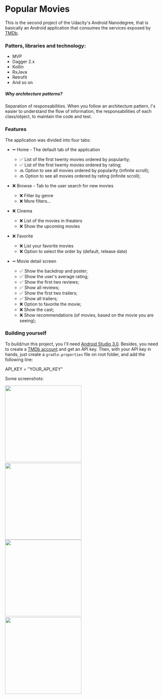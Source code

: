 # Popular Movies

This is the second project of the Udacity's Android Nanodegree, that is basically an Android application that consumes the services exposed by [TMDb](https://www.themoviedb.org).

### Patters, libraries and technology:
  * MVP
  * Dagger 2.x
  * Kotlin
  * RxJava
  * Retrofit
  * And so on

##### Why architecture patterns?
Separation of responsabilities. When you follow an architecture pattern,
I's easier to understand the flow of information, the responsabilities of each class/object, to maintain the code and test.


### Features

The application was divided into four tabs:

  * :heavy_minus_sign: Home - The default tab of the application
    * :white_check_mark: List of the first twenty movies ordered by popularity;
    * :white_check_mark: List of the first twenty movies ordered by rating;
    * :soon: Option to see all movies ordered by popularity (infinite scroll);
    * :soon: Option to see all movies ordered by rating (infinite scroll);

  * :x: Browse - Tab to the user search for new movies
    * :x: Filter by genre
    * :x: More filters...

  * :x: Cinema
    * :x: List of the movies in theaters
    * :x: Show the upcoming movies

  * :x: Favorite
    * :x: List your favorite movies
    * :x: Option to select the order by (default, release date)

 * :heavy_minus_sign: Movie detail screen
   * :white_check_mark: Show the backdrop and poster;
   * :white_check_mark: Show the user's average rating;
   * :white_check_mark: Show the first two reviews;
   * :white_check_mark: Show all reviews;
   * :white_check_mark: Show the first two trailers;
   * :white_check_mark: Show all trailers;
   * :x: Option to favorite the movie;
   * :x: Show the cast;
   * :x: Show recommendations (of movies, based on the movie you are seeing);
   
### Building yourself

To build/run this project, you I'll need [Android Studio 3.0](https://developer.android.com/studio/index.html).
Besides, you need to create a [TMDb account](https://www.themoviedb.org/account/signup) and get an API key.
Then, with your API key in hands, just create a `gradle.properties` file on root folder, and add the following line:

API_KEY = "YOUR_API_KEY"                                              
                                              
   
Some screenshots:

<img src="https://raw.github.com/luanalbineli/popularmovies/master/screenshots/Screenshot_1496981404.png" width="250">&nbsp;&nbsp;&nbsp;&nbsp;&nbsp;&nbsp;<img src="https://raw.github.com/luanalbineli/popularmovies/master/screenshots/Screenshot_1496981408.png" width="250">
\
<img src="https://raw.github.com/luanalbineli/popularmovies/master/screenshots/Screenshot_1496981411.png" width="250">&nbsp;&nbsp;&nbsp;&nbsp;&nbsp;&nbsp;<img src="https://raw.github.com/luanalbineli/popularmovies/master/screenshots/Screenshot_1496981418.png" width="250">
